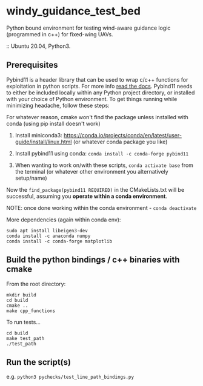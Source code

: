 # windy_guidance_test_bed
Python bound environment for testing wind-aware guidance logic (programmed in c++) for fixed-wing UAVs.

:: Ubuntu 20.04, Python3.

## Prerequisites
Pybind11 is a header library that can be used to wrap c/c++ functions for exploitation in python scripts.
For more info [read the docs](https://pybind11.readthedocs.io/en/stable/basics.html).
Pybind11 needs to either be included locally within any Python project directory, or installed with your choice of Python environment.
To get things running while minimizing headache, follow these steps:

For whatever reason, cmake won't find the package unless installed with conda (using pip install doesn't work)

1) Install miniconda3: https://conda.io/projects/conda/en/latest/user-guide/install/linux.html (or whatever conda package you like)

2) Install pybind11 using conda: ``conda install -c conda-forge pybind11``

3) When wanting to work on/with these scripts, ``conda activate base`` from the terminal (or whatever other environment you alternatively setup/name)

Now the ``find_package(pybind11 REQUIRED)`` in the CMakeLists.txt will be successful, assuming you **operate within a conda environment**.

NOTE: once done working within the conda environment - ``conda deactivate``

More dependencies (again within conda env):
```
sudo apt install libeigen3-dev
conda install -c anaconda numpy
conda install -c conda-forge matplotlib
```

## Build the python bindings / c++ binaries with cmake
From the root directory:
```
mkdir build
cd build
cmake ..
make cpp_functions
```

To run tests...
```
cd build
make test_path
./test_path
```

## Run the script(s)
e.g.
``python3 pychecks/test_line_path_bindings.py``

